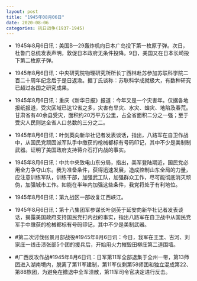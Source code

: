 ```yaml
---
layout: post
title: "1945年08月06日"
date: 2020-08-06
categories: 抗日战争(1937-1945)
---
```


<meta name="referrer" content="no-referrer" />

- 1945年8月6日讯：美国B—29轰炸机向日本广岛投下第一枚原子弹。次日，杜鲁门总统发表声明，敦促日本政府无条件投降。9日，美国又在日本长崎投下第二枚原子弹。 

- 1945年8月6日讯：中央研究院物理研究所所长丁西林赴苏参加苏联科学院二百二十周年纪念后于是日返渝。据丁氏谈称：苏联科学成就极大，有数种研究已超过各国之研究成果。 

- 1945年8月6日讯：重庆《新华日报》报道：今年又是一个灾害年。仅据各地报纸报道，受灾区域已达12省之多，灾害有旱灾、水灾、蝗灾、地陷及春荒。甘肃省有40余县受灾，面积约20万平方公里，占全省面积二分之一强；至于受灾人民则达全省人口总数的三分之二。 

- 1945年8月6日讯：叶剑英向新华社记者发表谈话，指出，八路军在自卫作战中，从国民党顽固派军队手中缴获的枪械都标有号码印记，其中不少是美制制武器。证明了美国政府支持蒋介石打内战的事实。 

- 1945年8月6日讯：中共中央致电山东分局，指出，美军登陆期近，国民党必用全力争夺山东。我为准备条件，获得迅速发展，造成控制山东全局的力量，应注意训练军队，训练干部，加强武工队，加强群众工作，尽可能彻底消灭顽伪，加强城市工作。如能在半年内加强这些条件，我党将处于有利地位。 

- 1945年8月6日讯：第九战区一部收复江西峡江。 

- 1945年8月6日讯：第十八集团军参谋长叶剑英于延安向新华社记者发表谈话，揭露美国政府支持国民党打内战的事实，指出八路军在自卫战中从国民党军手中缴获的枪械都标有号码印记，其中不少是美制武器。 

- #第二次讨伐张景月部战役#1945年8月6日讯：今日，我军在王里、古河、刘家庄一线击溃张部5个团的援兵后，开始用火力摧毁田柳庄第二道围墙。 

- #广西反攻作战#1945年8月6日讯：日军第11军全部退集于全州一带，第13师团进入湖南境内，脱离了第11军建制，第11军仅剩第58师团和独立混成第22、第88旅团，为避免在撤退中全军溃散，第11军司令官决定进行反击。 

